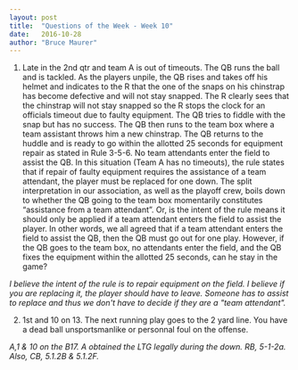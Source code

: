 ```yaml
---
layout: post
title:  "Questions of the Week - Week 10"
date:   2016-10-28
author: "Bruce Maurer"
---
```


1. Late in the 2nd qtr and team A is out of timeouts. The QB runs the ball and
   is tackled. As the players unpile, the QB rises and takes off his helmet and
indicates to the R that the one of the snaps on his chinstrap has become
defective and will not stay snapped. The R clearly sees that the chinstrap will
not stay snapped so the R stops the clock for an officials timeout due to faulty
equipment. The QB tries to fiddle with the snap but has no success. The QB then
runs to the team box where a team assistant throws him a new chinstrap. The QB
returns to the huddle and is ready to go within the allotted 25 seconds for
equipment repair as stated in Rule 3-5-6. No team attendants enter the field to
assist the QB. In this situation (Team A has no timeouts), the rule states that
if repair of faulty equipment requires the assistance of a team attendant, the
player must be replaced for one down. The split interpretation in our
association, as well as the playoff crew, boils down to whether the QB going to
the team box momentarily constitutes “assistance from a team attendant”. Or, is
the intent of the rule means it should only be applied if a team attendant
enters the field to assist the player. In other words, we all agreed that if a
team attendant enters the field to assist the QB, then the QB must go out for
one play. However, if the QB goes to the team box, no attendants enter the
field, and the QB fixes the equipment within the allotted 25 seconds, can he
stay in the game?

*I believe the intent of the rule is to repair equipment on the field. I believe
if you are replacing it, the player should have to leave. Someone has to assist
to replace and thus we don't have to decide if they are a "team attendant".*

2. 1st and 10 on 13. The next running play goes to the 2 yard line. You have a
   dead ball unsportsmanlike or personnal foul on the offense.

*A,1 & 10 on the B17. A obtained the LTG legally during the down. RB, 5-1-2a.
Also, CB, 5.1.2B & 5.1.2F.*
